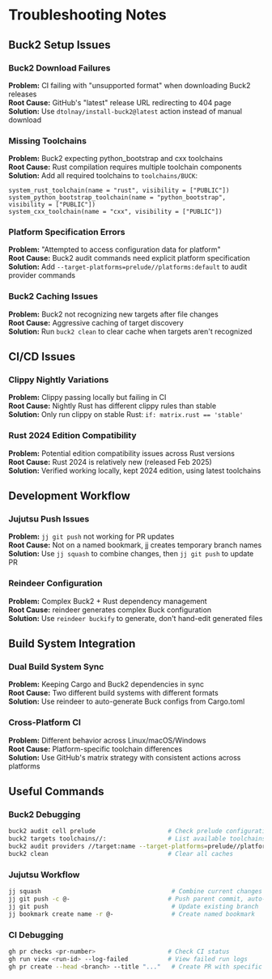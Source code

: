 # Troubleshooting Notes

## Buck2 Setup Issues

### Buck2 Download Failures
**Problem:** CI failing with "unsupported format" when downloading Buck2 releases  
**Root Cause:** GitHub's "latest" release URL redirecting to 404 page  
**Solution:** Use `dtolnay/install-buck2@latest` action instead of manual download

### Missing Toolchains
**Problem:** Buck2 expecting python_bootstrap and cxx toolchains  
**Root Cause:** Rust compilation requires multiple toolchain components  
**Solution:** Add all required toolchains to `toolchains/BUCK`:
```bzl
system_rust_toolchain(name = "rust", visibility = ["PUBLIC"])
system_python_bootstrap_toolchain(name = "python_bootstrap", visibility = ["PUBLIC"])
system_cxx_toolchain(name = "cxx", visibility = ["PUBLIC"])
```

### Platform Specification Errors
**Problem:** "Attempted to access configuration data for <unspecified> platform"  
**Root Cause:** Buck2 audit commands need explicit platform specification  
**Solution:** Add `--target-platforms=prelude//platforms:default` to audit provider commands

### Buck2 Caching Issues
**Problem:** Buck2 not recognizing new targets after file changes  
**Root Cause:** Aggressive caching of target discovery  
**Solution:** Run `buck2 clean` to clear cache when targets aren't recognized

## CI/CD Issues

### Clippy Nightly Variations
**Problem:** Clippy passing locally but failing in CI  
**Root Cause:** Nightly Rust has different clippy rules than stable  
**Solution:** Only run clippy on stable Rust: `if: matrix.rust == 'stable'`

### Rust 2024 Edition Compatibility
**Problem:** Potential edition compatibility issues across Rust versions  
**Root Cause:** Rust 2024 is relatively new (released Feb 2025)  
**Solution:** Verified working locally, kept 2024 edition, using latest toolchains

## Development Workflow

### Jujutsu Push Issues
**Problem:** `jj git push` not working for PR updates  
**Root Cause:** Not on a named bookmark, jj creates temporary branch names  
**Solution:** Use `jj squash` to combine changes, then `jj git push` to update PR

### Reindeer Configuration
**Problem:** Complex Buck2 + Rust dependency management  
**Root Cause:** reindeer generates complex Buck configuration  
**Solution:** Use `reindeer buckify` to generate, don't hand-edit generated files

## Build System Integration

### Dual Build System Sync
**Problem:** Keeping Cargo and Buck2 dependencies in sync  
**Root Cause:** Two different build systems with different formats  
**Solution:** Use reindeer to auto-generate Buck configs from Cargo.toml

### Cross-Platform CI
**Problem:** Different behavior across Linux/macOS/Windows  
**Root Cause:** Platform-specific toolchain differences  
**Solution:** Use GitHub's matrix strategy with consistent actions across platforms

## Useful Commands

### Buck2 Debugging
```bash
buck2 audit cell prelude                    # Check prelude configuration
buck2 targets toolchains//:                 # List available toolchains
buck2 audit providers //target:name --target-platforms=prelude//platforms:default
buck2 clean                                 # Clear all caches
```

### Jujutsu Workflow
```bash
jj squash                                    # Combine current changes with parent
jj git push -c @-                           # Push parent commit, auto-create branch
jj git push                                  # Update existing branch
jj bookmark create name -r @-                # Create named bookmark
```

### CI Debugging
```bash
gh pr checks <pr-number>                    # Check CI status
gh run view <run-id> --log-failed           # View failed run logs
gh pr create --head <branch> --title "..."   # Create PR with specific branch
```